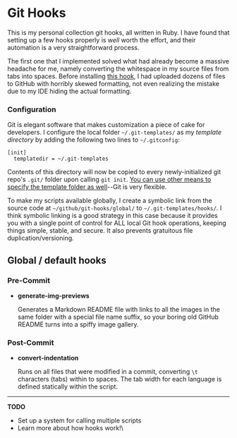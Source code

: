 # Git Hooks
This is my personal collection git hooks, all written in Ruby. I have found that setting up a few hooks properly is *well* worth the effort, and their automation is a very straightforward process.

The first one that I implemented solved what had already become a massive headache for me, namely converting the whitespace in my source files from tabs into spaces. Before installing [this hook][1], I had uploaded dozens of files to GitHub with horribly skewed formatting, not even realizing the mistake due to my IDE hiding the actual formatting.

### Configuration
Git is elegant software that makes customization a piece of cake for developers. I configure the local folder `~/.git-templates/` as my *template directory* by adding the following two lines to `~/.gitconfig`:

```aconf
[init]
  templatedir = ~/.git-templates
```

Contents of this directory will now be copied to every newly-initialized git repo's `.git/` folder upon calling `git init`. [You can use other means to specify the template folder as well][1]--Git is very flexible.

To make my scripts available globally, I create a symbolic link from the source code at `~/github/git-hooks/global/` to `~/.git-templates/hooks/`. I think symbolic linking is a good strategy in this case because it provides you with a single point of control for ALL local Git hook operations, keeping things simple, stable, and secure. It also prevents gratuitous file duplication/versioning.

## Global / default hooks

### Pre-Commit

- **generate-img-previews**

    Generates a Markdown README file with links to all the images in the same folder with a special file name suffix, so your boring old GitHub README turns into a spiffy image gallery.
    
### Post-Commit

- **convert-indentation**

    Runs on all files that were modified in a commit, converting `\t` characters (tabs) within to spaces. The tab width for each language is defined statically within the script.
    
---
**TODO**

- Set up a system for calling multiple scripts
- Learn more about how hooks work!\
    

[1]: /post-commit/convert-indentation.rb